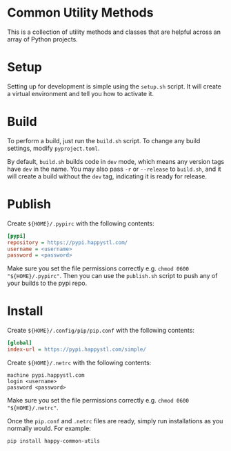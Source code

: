 # Common Utility Methods

This is a collection of utility methods and classes that are helpful across an array of Python projects.

# Setup

Setting up for development is simple using the `setup.sh` script. It will create a virtual environment and tell you how to activate it.

# Build

To perform a build, just run the `build.sh` script. To change any build settings, modify `pyproject.toml`.

By default, `build.sh` builds code in `dev` mode, which means any version tags have `dev` in the name. You may also pass `-r` or `--release` to `build.sh`, and it will create a build without the `dev` tag, indicating it is ready for release.

# Publish

Create `${HOME}/.pypirc` with the following contents:

```ini
[pypi]
repository = https://pypi.happystl.com/
username = <username>
password = <password>
```

Make sure you set the file permissions correctly e.g. `chmod 0600 "${HOME}/.pypirc"`. Then you can use the `publish.sh` script to push any of your builds to the pypi repo.

# Install

Create `${HOME}/.config/pip/pip.conf` with the following contents:

```ini
[global]
index-url = https://pypi.happystl.com/simple/
```

Create `${HOME}/.netrc` with the following contents:

    machine pypi.happystl.com
    login <username>
    password <password>

Make sure you set the file permissions correctly e.g. `chmod 0600 "${HOME}/.netrc"`.

Once the `pip.conf` and `.netrc` files are ready, simply run installations as you normally would. For example:

```sh
pip install happy-common-utils
```
